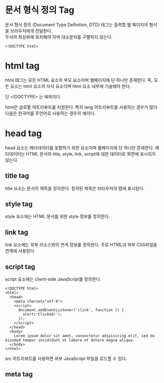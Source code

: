 # 문서 형식 정의 Tag
문서 형식 정의 (Document Type Definition, DTD) 태그는 출력할 웹 페이지의 형식을 브라우저에게 전달한다.<br>
무서의 최상위에 위치해야 하며 대소문자를 구별하지 않는다.

```<!DOCTYPE html>```


# html tag
html 태그는 모든 HTML 요소의 부모 요소이며 웹페이지에 단 하나만 존재한다. 즉, 모든 요소는 html 요소의 자식 요소이며 html 요소 내부에 기술해야 한다.

단 <!DOCTYPE> 는 예외이다.

html은 글로벌 어트리뷰트를 지원한다. 특히 lang 어트리뷰트를 사용하는 경우가 많다. 다음은 한국어를 주언어로 사용하는 경우의 예이다.


# head tag
head 요소는 메타데이터를 포함하기 위한 요소이며 웹페이지에 단 하나만 존재한다. 메타데이터는 HTML 문서의 title, style, link, script에 대한 데이터로 화면에 표시되지 않는다.


## title tag
title 요소는 문서의 제목을 정의한다. 정의된 제목은 브라우저의 탭에 표시된다.


## style tag
style 요소에는 HTML 문서를 위한 style 정보를 정의한다.


## link tag
link 요소에는 외부 리소스와의 연계 정보를 정의한다. 주로 HTML과 외부 CSS파일을 연계에 사용된다.

## script tag
script 요소에는 client-side JavaScript를 정의한다.

```
<!DOCTYPE html>
<html>
  <head>
    <meta charset="utf-8">
    <script>
      document.addEventListener('click', function () {
        alert('Clicked!');
      });
    </script>
  </head>
  <body>
    Lorem ipsum dolor sit amet, consectetur adipisicing elit, sed do eiusmod tempor incididunt ut labore et dolore magna aliqua.
  </body>
</html>
```

src 어트리뷰트를 사용하면 외부 JavaScript 파일을 로드할 수 있다.


## meta tag